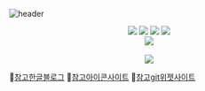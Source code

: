<!--
**aeuj/aeuj** is a ✨ _special_ ✨ repository because its `README.md` (this file) appears on your GitHub profile.

Here are some ideas to get you started:

- 🔭 I’m currently working on ...
- 🌱 I’m currently learning ...
- 👯 I’m looking to collaborate on ...
- 🤔 I’m looking for help with ...
- 💬 Ask me about ...
- 📫 How to reach me: ...
- 😄 Pronouns: ...
- ⚡ Fun fact: ...
-->

<!-- header -->
![header](https://capsule-render.vercel.app/api?type=rounded&color=gradient&text=%20ae.uj🍀%20&height=200&fontSize=100&textBg=true)



<!-- 기술스택 -->
<div align="center">
	<img src="https://img.shields.io/badge/HTML5-E34F26?style=flat&logo=HTML5&logoColor=white" />
	<img src="https://img.shields.io/badge/CSS3-1572B6?style=flat&logo=CSS3&logoColor=white" />
  <img src="https://img.shields.io/badge/JavaScript-F7DF1E?style=flat&logo=Java&logoColor=white" />
  <img src="https://img.shields.io/badge/Vue.js-4FC08D?style=flat&logo=CSS3&logoColor=white" />
</div>



<!-- git 위젯 -->
<div align="center">
  <img src="https://github-readme-stats.vercel.app/api/top-langs/?username=aeuj&layout=compact"><br><br>
  <img src="https://github-readme-stats.vercel.app/api?username=aeuj&show_icons=true">
</div>



📌[참고한글블로그](https://yermi.tistory.com/entry/%EA%BF%80%ED%8C%81-Github-Readme-%EC%98%88%EC%81%98%EA%B2%8C-%EA%BE%B8%EB%AF%B8%EA%B8%B0-Readme-Header-Badge-Widget-%EB%93%B1)
📌[참고아이콘사이트](https://simpleicons.org/)
📌[참고git위젯사이트](https://github.com/kyechan99/capsule-render#demo)
